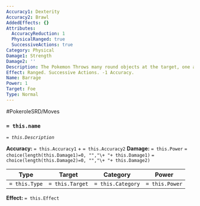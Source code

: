 ```yaml
---
Accuracy1: Dexterity
Accuracy2: Brawl
AddedEffects: {}
Attributes:
  AccuracyReduction: 1
  PhysicalRanged: true
  SuccessiveActions: true
Category: Physical
Damage1: Strength
Damage2: ''
Description: The Pokemon Throws many round objects at the target, one after the other.
Effect: Ranged. Successive Actions. -1 Accuracy.
Name: Barrage
Power: 1
Target: Foe
Type: Normal
---
```


#PokeroleSRD/Moves

### `= this.name` 
*`= this.Description`*

**Accuracy:** `= this.Accuracy1` + `= this.Accuracy2`
**Damage:** `= this.Power` `= choice(length(this.Damage1)=0, "","\+ "+ this.Damage1)` `= choice(length(this.Damage2)=0, "","\+ "+ this.Damage2)`

| Type          | Target          | Category          | Power          |
| ------------- | --------------- | ----------------  | -------------- |
| `= this.Type` | `= this.Target` | `= this.Category` | `= this.Power` | 

**Effect:** `= this.Effect`